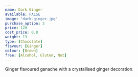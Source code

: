 ```yaml
---
name: Dark Ginger
available: FALSE
image: "dark-ginger.jpg"
purchase_option: 3
price: 120
cost_price: 0.8
weight: 13
type: [Chocolate]
flavour: [Ginger]
colour: [Brown]
free: [Alcohol, Gluten, Nut]
---
```

Ginger flavoured ganache with a crystallised ginger decoration.